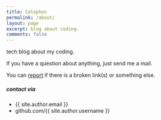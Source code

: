 ```yaml
---
title: Colophon
permalink: /about/
layout: page
excerpt: blog about coding.
comments: false
---
```


tech blog about my coding.

If you have a question about anything, just send me a mail.

You can [report](https://github.com/phhbr/phhbr.github.io/issues/new/choose) if there is a broken link(s) or something else.

##### contact via

- {{ site.author.email }}
- github.com/{{ site.author.username }} 

